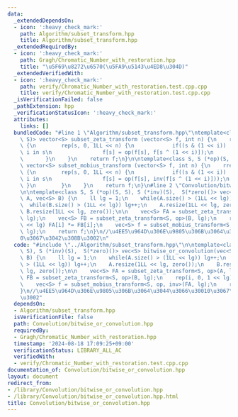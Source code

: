 ```yaml
---
data:
  _extendedDependsOn:
  - icon: ':heavy_check_mark:'
    path: Algorithm/subset_transform.hpp
    title: Algorithm/subset_transform.hpp
  _extendedRequiredBy:
  - icon: ':heavy_check_mark:'
    path: Gragh/Chromatic_Number_with_restoration.hpp
    title: "\u5F69\u8272\u6570(\u5FA9\u5143\u4ED8\u304D)"
  _extendedVerifiedWith:
  - icon: ':heavy_check_mark:'
    path: verify/Chromatic_Number_with_restoration.test.cpp.cpp
    title: verify/Chromatic_Number_with_restoration.test.cpp.cpp
  _isVerificationFailed: false
  _pathExtension: hpp
  _verificationStatusIcon: ':heavy_check_mark:'
  attributes:
    links: []
  bundledCode: "#line 1 \"Algorithm/subset_transform.hpp\"\ntemplate<class S, S (*op)(S,\
    \ S)> vector<S> subset_zeta_transform (vector<S> f, int n) {\n    rep(i, 0, n)\
    \ {\n        rep(s, 0, 1LL << n) {\n            if((s & (1 << i)) != 0) { // if\
    \ i in s\n                f[s] = op(f[s], f[s ^ (1 << i)]);\n            }\n \
    \       }\n    }\n    return f;\n}\n\ntemplate<class S, S (*op)(S, S), S (*inv)(S)>\
    \ vector<S> subset_mobius_transform (vector<S> f, int n) {\n    rrep(i, 0, n)\
    \ {\n        rep(s, 0, 1LL << n) {\n            if((s & (1 << i)) != 0) { // if\
    \ i in s\n                f[s] = op(f[s], inv(f[s ^ (1 << i)]));\n           \
    \ }\n        }\n    }\n    return f;\n}\n#line 2 \"Convolution/bitwise_or_convolution.hpp\"\
    \n\ntemplate<class S, S (*op)(S, S), S (*inv)(S),  S(*zero)()> vec<S> bitwise_or_convolution(vec<S>\
    \ A, vec<S> B) {\n    ll lg = 1;\n    while(A.size() > (1LL << lg)) lg++;\n  \
    \  while(B.size() > (1LL << lg)) lg++;\n    A.resize(1LL << lg, zero());\n   \
    \ B.resize(1LL << lg, zero());\n\n    vec<S> FA = subset_zeta_transform<S, op>(A,\
    \ lg);\n    vec<S> FB = subset_zeta_transform<S, op>(B, lg);\n    rep(i, 0, 1\
    \ << lg) FA[i] *= FB[i];\n    vec<S> f = subset_mobius_transform<S, op, inv>(FA,\
    \ lg);\n    return f;\n}\n//\u4EE5\u964D\u306E\u9805\u306B\u3064\u3044\u3066\u3001\
    0\u3067\u3042\u308B\u3002\n"
  code: "#include \"../Algorithm/subset_transform.hpp\"\n\ntemplate<class S, S (*op)(S,\
    \ S), S (*inv)(S),  S(*zero)()> vec<S> bitwise_or_convolution(vec<S> A, vec<S>\
    \ B) {\n    ll lg = 1;\n    while(A.size() > (1LL << lg)) lg++;\n    while(B.size()\
    \ > (1LL << lg)) lg++;\n    A.resize(1LL << lg, zero());\n    B.resize(1LL <<\
    \ lg, zero());\n\n    vec<S> FA = subset_zeta_transform<S, op>(A, lg);\n    vec<S>\
    \ FB = subset_zeta_transform<S, op>(B, lg);\n    rep(i, 0, 1 << lg) FA[i] *= FB[i];\n\
    \    vec<S> f = subset_mobius_transform<S, op, inv>(FA, lg);\n    return f;\n\
    }\n//\u4EE5\u964D\u306E\u9805\u306B\u3064\u3044\u3066\u30010\u3067\u3042\u308B\
    \u3002"
  dependsOn:
  - Algorithm/subset_transform.hpp
  isVerificationFile: false
  path: Convolution/bitwise_or_convolution.hpp
  requiredBy:
  - Gragh/Chromatic_Number_with_restoration.hpp
  timestamp: '2024-08-18 17:09:25+09:00'
  verificationStatus: LIBRARY_ALL_AC
  verifiedWith:
  - verify/Chromatic_Number_with_restoration.test.cpp.cpp
documentation_of: Convolution/bitwise_or_convolution.hpp
layout: document
redirect_from:
- /library/Convolution/bitwise_or_convolution.hpp
- /library/Convolution/bitwise_or_convolution.hpp.html
title: Convolution/bitwise_or_convolution.hpp
---
```

